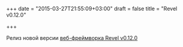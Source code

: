 +++
date = "2015-03-27T21:55:09+03:00"
draft = false
title = "Revel v0.12.0"

+++

<p>Релиз новой версии <a href="https://github.com/revel/revel/releases/tag/v0.12.0">веб-фреймворка Revel v0.12.0</a></p>

